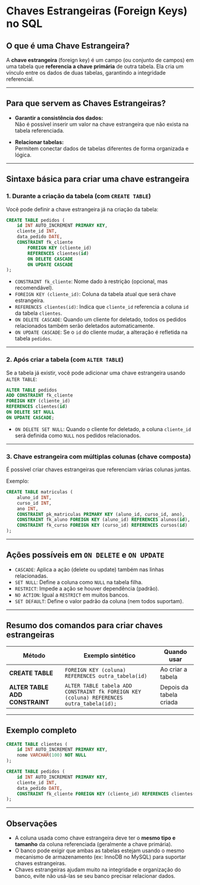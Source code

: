 # Chaves Estrangeiras (Foreign Keys) no SQL

## O que é uma Chave Estrangeira?

A **chave estrangeira** (foreign key) é um campo (ou conjunto de campos) em uma tabela que **referencia a chave primária** de outra tabela. Ela cria um vínculo entre os dados de duas tabelas, garantindo a integridade referencial.

---

## Para que servem as Chaves Estrangeiras?

- **Garantir a consistência dos dados:**  
  Não é possível inserir um valor na chave estrangeira que não exista na tabela referenciada.  

- **Relacionar tabelas:**  
  Permitem conectar dados de tabelas diferentes de forma organizada e lógica.

---

## Sintaxe básica para criar uma chave estrangeira

### 1. Durante a criação da tabela (com `CREATE TABLE`)

Você pode definir a chave estrangeira já na criação da tabela:

```sql
CREATE TABLE pedidos (
    id INT AUTO_INCREMENT PRIMARY KEY,
    cliente_id INT,
    data_pedido DATE,
    CONSTRAINT fk_cliente
        FOREIGN KEY (cliente_id)
        REFERENCES clientes(id)
        ON DELETE CASCADE
        ON UPDATE CASCADE
);
````

* `CONSTRAINT fk_cliente`: Nome dado à restrição (opcional, mas recomendável).
* `FOREIGN KEY (cliente_id)`: Coluna da tabela atual que será chave estrangeira.
* `REFERENCES clientes(id)`: Indica que `cliente_id` referencia a coluna `id` da tabela `clientes`.
* `ON DELETE CASCADE`: Quando um cliente for deletado, todos os pedidos relacionados também serão deletados automaticamente.
* `ON UPDATE CASCADE`: Se o `id` do cliente mudar, a alteração é refletida na tabela `pedidos`.

---

### 2. Após criar a tabela (com `ALTER TABLE`)

Se a tabela já existir, você pode adicionar uma chave estrangeira usando `ALTER TABLE`:

```sql
ALTER TABLE pedidos
ADD CONSTRAINT fk_cliente
FOREIGN KEY (cliente_id)
REFERENCES clientes(id)
ON DELETE SET NULL
ON UPDATE CASCADE;
```

* `ON DELETE SET NULL`: Quando o cliente for deletado, a coluna `cliente_id` será definida como `NULL` nos pedidos relacionados.

---

### 3. Chave estrangeira com múltiplas colunas (chave composta)

É possível criar chaves estrangeiras que referenciam várias colunas juntas.

Exemplo:

```sql
CREATE TABLE matriculas (
    aluno_id INT,
    curso_id INT,
    ano INT,
    CONSTRAINT pk_matriculas PRIMARY KEY (aluno_id, curso_id, ano),
    CONSTRAINT fk_aluno FOREIGN KEY (aluno_id) REFERENCES alunos(id),
    CONSTRAINT fk_curso FOREIGN KEY (curso_id) REFERENCES cursos(id)
);
```

---

## Ações possíveis em `ON DELETE` e `ON UPDATE`

* `CASCADE`: Aplica a ação (delete ou update) também nas linhas relacionadas.
* `SET NULL`: Define a coluna como `NULL` na tabela filha.
* `RESTRICT`: Impede a ação se houver dependência (padrão).
* `NO ACTION`: Igual a `RESTRICT` em muitos bancos.
* `SET DEFAULT`: Define o valor padrão da coluna (nem todos suportam).

---

## Resumo dos comandos para criar chaves estrangeiras

| Método                         | Exemplo sintético                                                                        | Quando usar             |
| ------------------------------ | ---------------------------------------------------------------------------------------- | ----------------------- |
| **CREATE TABLE**               | `FOREIGN KEY (coluna) REFERENCES outra_tabela(id)`                                       | Ao criar a tabela       |
| **ALTER TABLE ADD CONSTRAINT** | `ALTER TABLE tabela ADD CONSTRAINT fk FOREIGN KEY (coluna) REFERENCES outra_tabela(id);` | Depois da tabela criada |

---

## Exemplo completo

```sql
CREATE TABLE clientes (
    id INT AUTO_INCREMENT PRIMARY KEY,
    nome VARCHAR(100) NOT NULL
);

CREATE TABLE pedidos (
    id INT AUTO_INCREMENT PRIMARY KEY,
    cliente_id INT,
    data_pedido DATE,
    CONSTRAINT fk_cliente FOREIGN KEY (cliente_id) REFERENCES clientes(id) ON DELETE CASCADE
);
```

---

## Observações

* A coluna usada como chave estrangeira deve ter o **mesmo tipo e tamanho** da coluna referenciada (geralmente a chave primária).
* O banco pode exigir que ambas as tabelas estejam usando o mesmo mecanismo de armazenamento (ex: InnoDB no MySQL) para suportar chaves estrangeiras.
* Chaves estrangeiras ajudam muito na integridade e organização do banco, evite não usá-las se seu banco precisar relacionar dados.

